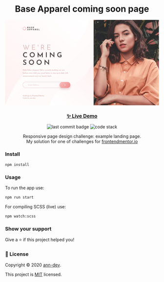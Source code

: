 <h1 align="center">Base Apparel coming soon page</h1>

![preview](./preview.png)

<h3 align="center"><a href="https://ann-dev.github.io/fem-base-apparel/" target="_blank">✨ Live Demo</a></h3>

<p align="center">
  <img alt="last commit badge" src="https://img.shields.io/github/last-commit/ann-dev/fem-base-apparel?style=flat-square">
  <img alt="code stack" src="https://img.shields.io/badge/tech_stack-HTML5, SCSS, NPM-ff69b4.svg?style=flat-square">
</p>

<p align="center">Responsive page design challenge: example landing page. <br />
My solution for one of challenges for
  <a href="https://www.frontendmentor.io/profile/ann-dev">frontendmentor.io</a>
</p>

### Install

```sh
npm install
```

### Usage

To run the app use:

```sh
npm run start
```

For compiling SCSS (live) use:

```sh
npm watch:scss
```

### Show your support

Give a ⭐️ if this project helped you!

### 📝 License

Copyright © 2020 [ann-dev](https://github.com/ann-dev).

This project is [MIT](https://github.com/ann-dev/frontend-mentor-challenges/blob/master/LICENSE) licensed.
